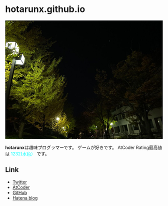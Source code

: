 # hotarunx.github.io

![bg](fig/bg.jpg)

**hotarunx**は趣味プログラマーです。
ゲームが好きです。
AtCoder Rating最高値は
<span style="color: cyan; ">1232(水色）</span>
です。

## Link

* [Twitter](https://twitter.com/hotarunx)
* [AtCoder](https://atcoder.jp/users/machikane)
* [GitHub](https://github.com/hotarunx)
* [Hatena blog](https://hotarunx.hatenablog.com/)

<!-- GitHub.ioへのリンク https://hotarunx.github.io/ -->
